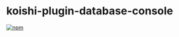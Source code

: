 # koishi-plugin-database-console

[![npm](https://img.shields.io/npm/v/koishi-plugin-database-console?style=flat-square)](https://www.npmjs.com/package/koishi-plugin-database-console)


